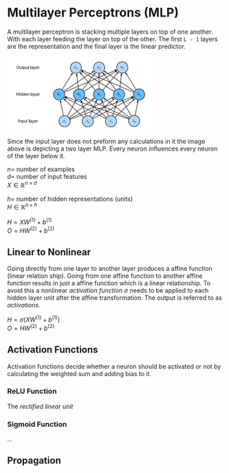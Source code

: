 
# Multilayer Perceptrons (MLP)


A multilayer perceptron is stacking multiple layers on top of one another. With each layer feeding the layer on top of the other. The first `L - 1` layers are the representation and the final layer is the linear predictor.

![alt text](image.png)

Since the input layer does not preform any calculations in it the image above is depicting a two layer MLP. Every neuron influences every neuron of the layer below it.


$n =$ number of examples \
$d =$ number of input features \
$X \in \mathbb{R}^{n \times d}$

$h =$ number of hidden representations (units) \
$H \in \mathbb{R}^{n \times h}$

$H = XW^{(1)} + b^{(1)}$ \
$O = HW^{(2)} + b^{(2)}$

## Linear to Nonlinear

Going directly from one layer to another layer produces a affine function (linear relation ship). Going from one affine function to another affine function results in just a affine function which is a linear relationship. To avoid this a nonlinear *activation function $\sigma$* needs to be applied to each hidden layer unit after the affine transformation. The output is referred to as *activations*.


$H = \sigma(XW^{(1)} + b^{(1)})$ \
$O = HW^{(2)} + b^{(2)}$

## Activation Functions

Activation functions decide whether a neuron should be activated or not by calculating the weighted sum and adding bias to it.

### ReLU Function

The *rectified linear unit*


### Sigmoid Function

...

## Propagation

